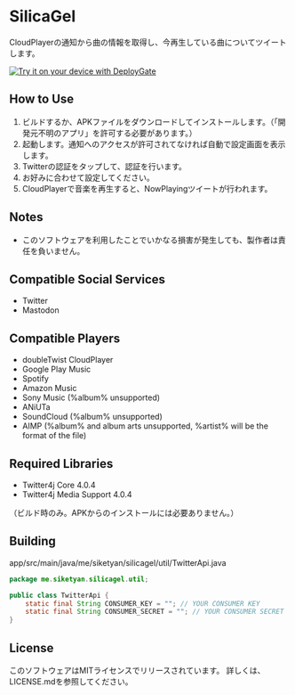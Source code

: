# SilicaGel
CloudPlayerの通知から曲の情報を取得し、今再生している曲についてツイートします。  

[![Try it on your device with DeployGate](https://dply.me/nr6yvg/button/large)](https://dply.me/nr6yvg#install)
  
## How to Use
1. ビルドするか、APKファイルをダウンロードしてインストールします。（「開発元不明のアプリ」を許可する必要があります。）
2. 起動します。通知へのアクセスが許可されてなければ自動で設定画面を表示します。
3. Twitterの認証をタップして、認証を行います。
4. お好みに合わせて設定してください。
5. CloudPlayerで音楽を再生すると、NowPlayingツイートが行われます。

## Notes
- このソフトウェアを利用したことでいかなる損害が発生しても、製作者は責任を負いません。

## Compatible Social Services
- Twitter
- Mastodon

## Compatible Players
- doubleTwist CloudPlayer
- Google Play Music
- Spotify
- Amazon Music
- Sony Music (%album% unsupported)
- ANiUTa
- SoundCloud (%album% unsupported)
- AIMP (%album% and album arts unsupported, %artist% will be the format of the file)

## Required Libraries
- Twitter4j Core 4.0.4
- Twitter4j Media Support 4.0.4

（ビルド時のみ。APKからのインストールには必要ありません。）

## Building
app/src/main/java/me/siketyan/silicagel/util/TwitterApi.java
```java
package me.siketyan.silicagel.util;

public class TwitterApi {
    static final String CONSUMER_KEY = ""; // YOUR CONSUMER KEY
    static final String CONSUMER_SECRET = ""; // YOUR CONSUMER SECRET
}
```

## License
このソフトウェアはMITライセンスでリリースされています。
詳しくは、LICENSE.mdを参照してください。
